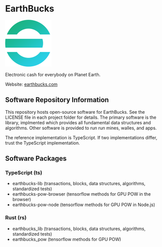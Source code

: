# EarthBucks

<img src="./earthbucks-e-2-300.png" width="150" height="150" alt="EarthBucks">

Electronic cash for everybody on Planet Earth.

Website: [earthbucks.com](https://earthbucks.com)

## Software Repository Information

This repository hosts open-source software for EarthBucks. See the LICENSE file
in each project folder for details. The primary software is the library,
implmented which provides all fundamental data structures and algorithms. Other
software is provided to run run mines, walles, and apps.

The reference implementation is TypeScript. If two implementations differ, trust
the TypeScript implementation.

## Software Packages

### TypeScript (ts)

- earthbucks-lib (transactions, blocks, data structures, algorithms, standardized tests)
- earthbucks-pow-browser (tensorflow methods for GPU POW in the browser)
- earthbucks-pow-node (tensorflow methods for GPU POW in Node.js)


### Rust (rs)

- earthbucks_lib (transactions, blocks, data structures, algorithms, standardized tests)
- earthbucks_pow (tensorflow methods for GPU POW)